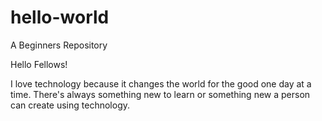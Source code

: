 # hello-world
A Beginners Repository

Hello Fellows!

I love technology because it changes the world for the good one day at a time. 
There's always something new to learn or something new a person can create using technology.
